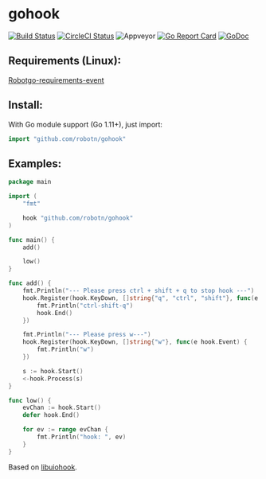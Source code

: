 # gohook

[![Build Status](https://github.com/robotn/gohook/workflows/Go/badge.svg)](https://github.com/robotn/gohook/commits/master)
[![CircleCI Status](https://circleci.com/gh/robotn/gohook.svg?style=shield)](https://circleci.com/gh/robotn/gohook)
![Appveyor](https://ci.appveyor.com/api/projects/status/github/robotn/gohook?branch=master&svg=true)
[![Go Report Card](https://goreportcard.com/badge/github.com/robotn/gohook)](https://goreportcard.com/report/github.com/robotn/gohook)
[![GoDoc](https://godoc.org/github.com/robotn/gohook?status.svg)](https://godoc.org/github.com/robotn/gohook)
<!-- This is a work in progress. -->

## Requirements (Linux):

[Robotgo-requirements-event](https://github.com/go-vgo/robotgo#requirements)

## Install:

With Go module support (Go 1.11+), just import:

```go
import "github.com/robotn/gohook"
```

## Examples:

```Go
package main

import (
	"fmt"

	hook "github.com/robotn/gohook"
)

func main() {
	add()

	low()
}

func add() {
	fmt.Println("--- Please press ctrl + shift + q to stop hook ---")
	hook.Register(hook.KeyDown, []string{"q", "ctrl", "shift"}, func(e hook.Event) {
		fmt.Println("ctrl-shift-q")
		hook.End()
	})

	fmt.Println("--- Please press w---")
	hook.Register(hook.KeyDown, []string{"w"}, func(e hook.Event) {
		fmt.Println("w")
	})

	s := hook.Start()
	<-hook.Process(s)
}

func low() {
	evChan := hook.Start()
	defer hook.End()

	for ev := range evChan {
		fmt.Println("hook: ", ev)
	}
}

```

Based on [libuiohook](https://github.com/kwhat/libuiohook).